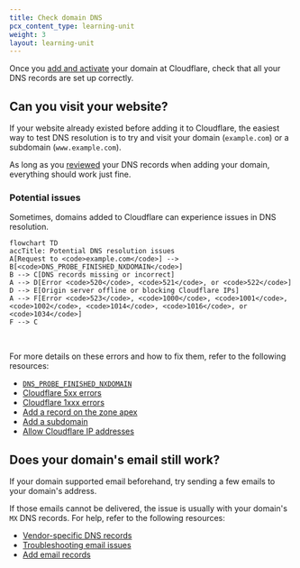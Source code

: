 ```yaml
---
title: Check domain DNS
pcx_content_type: learning-unit
weight: 3
layout: learning-unit
---
```


Once you [add and activate](/learning-paths/modules/get-started/onboarding/add-and-activate/) your domain at Cloudflare, check that all your DNS records are set up correctly.

## Can you visit your website?

If your website already existed before adding it to Cloudflare, the easiest way to test DNS resolution is to try and visit your domain (`example.com`) or a subdomain (`www.example.com`).

As long as you [reviewed](/dns/zone-setups/full-setup/setup/#review-dns-records) your DNS records when adding your domain, everything should work just fine.

### Potential issues

Sometimes, domains added to Cloudflare can experience issues in DNS resolution.

```mermaid
flowchart TD
accTitle: Potential DNS resolution issues
A[Request to <code>example.com</code>] --> B[<code>DNS_PROBE_FINISHED_NXDOMAIN</code>]
B --> C[DNS records missing or incorrect]
A --> D[Error <code>520</code>, <code>521</code>, or <code>522</code>]
D --> E[Origin server offline or blocking Cloudflare IPs]
A --> F[Error <code>523</code>, <code>1000</code>, <code>1001</code>, <code>1002</code>, <code>1014</code>, <code>1016</code>, or <code>1034</code>]
F --> C
```
<br/>

For more details on these errors and how to fix them, refer to the following resources:

- [`DNS_PROBE_FINISHED_NXDOMAIN`](/dns/troubleshooting/dns-probe-finished-nxdomain/)
- [Cloudflare 5xx errors](/support/troubleshooting/cloudflare-errors/troubleshooting-cloudflare-5xx-errors/)
- [Cloudflare 1xxx errors](/support/troubleshooting/cloudflare-errors/troubleshooting-cloudflare-1xxx-errors/)
- [Add a record on the zone apex](/dns/manage-dns-records/how-to/create-zone-apex/)
- [Add a subdomain](/dns/manage-dns-records/how-to/create-subdomain/)
- [Allow Cloudflare IP addresses](/fundamentals/get-started/setup/allow-cloudflare-ip-addresses/)

## Does your domain's email still work?

If your domain supported email beforehand, try sending a few emails to your domain's address.

If those emails cannot be delivered, the issue is usually with your domain's `MX` DNS records. For help, refer to the following resources:

- [Vendor-specific DNS records](/dns/manage-dns-records/reference/vendor-specific-records/)
- [Troubleshooting email issues](/dns/troubleshooting/email-issues/)
- [Add email records](/dns/manage-dns-records/how-to/email-records/)
